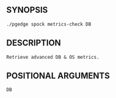 
## SYNOPSIS
    ./pgedge spock metrics-check DB

## DESCRIPTION
    Retrieve advanced DB & OS metrics.

## POSITIONAL ARGUMENTS
    DB
